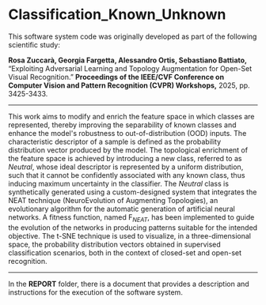 # Classification_Known_Unknown

This software system code was originally developed as part of the following scientific study:<br> 
<p><b>Rosa Zuccarà, Georgia Fargetta, Alessandro Ortis, Sebastiano Battiato,</b> “Exploiting Adversarial Learning and Topology Augmentation for Open-Set Visual Recognition.” <b>Proceedings of the IEEE/CVF Conference on Computer Vision and Pattern Recognition (CVPR) Workshops,</b> 2025, pp. 3425-3433.</p>
<hr>
<p>This work aims to modify and enrich the feature space in which classes are represented, thereby improving the separability of known
classes and enhance the model's robustness to out-of-distribution (OOD) inputs. The characteristic descriptor of a sample is defined as
the probability distribution vector produced by the model. The topological enrichment of the feature space is achieved by introducing a
new class, referred to as <i>Neutral</i>, whose ideal descriptor is represented by a uniform distribution, such that it cannot be confidently
associated with any known class, thus inducing maximum uncertainty in the classifier.
The <i>Neutral</i> class is synthetically generated using a custom-designed system that integrates the NEAT technique (NeuroEvolution of
Augmenting Topologies), an evolutionary algorithm for the automatic generation of artificial neural networks. A fitness function, named
F<sub><i>NEAT</i></sub>, has been implemented to guide the evolution of the networks in producing patterns suitable for the intended objective.
The t-SNE technique is used to visualize, in a three-dimensional space, the probability distribution vectors obtained in supervised
classification scenarios, both in the context of closed-set and open-set recognition.</p>

<hr>
<p> In the <b>REPORT</b> folder, there is a document that provides a description and instructions for the execution of the software system. </p>
